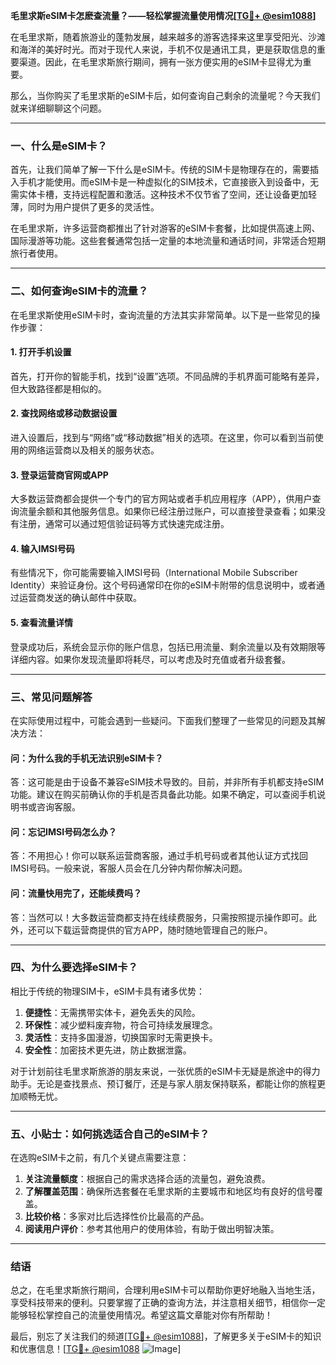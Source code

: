 **毛里求斯eSIM卡怎麽查流量？——轻松掌握流量使用情况[[TG💪+ @esim1088](https://t.me/s/esim1088)]**

在毛里求斯，随着旅游业的蓬勃发展，越来越多的游客选择来这里享受阳光、沙滩和海洋的美好时光。而对于现代人来说，手机不仅是通讯工具，更是获取信息的重要渠道。因此，在毛里求斯旅行期间，拥有一张方便实用的eSIM卡显得尤为重要。

那么，当你购买了毛里求斯的eSIM卡后，如何查询自己剩余的流量呢？今天我们就来详细聊聊这个问题。

---

### **一、什么是eSIM卡？**
首先，让我们简单了解一下什么是eSIM卡。传统的SIM卡是物理存在的，需要插入手机才能使用。而eSIM卡是一种虚拟化的SIM技术，它直接嵌入到设备中，无需实体卡槽，支持远程配置和激活。这种技术不仅节省了空间，还让设备更加轻薄，同时为用户提供了更多的灵活性。

在毛里求斯，许多运营商都推出了针对游客的eSIM卡套餐，比如提供高速上网、国际漫游等功能。这些套餐通常包括一定量的本地流量和通话时间，非常适合短期旅行者使用。

---

### **二、如何查询eSIM卡的流量？**
在毛里求斯使用eSIM卡时，查询流量的方法其实非常简单。以下是一些常见的操作步骤：

#### **1. 打开手机设置**
首先，打开你的智能手机，找到“设置”选项。不同品牌的手机界面可能略有差异，但大致路径都是相似的。

#### **2. 查找网络或移动数据设置**
进入设置后，找到与“网络”或“移动数据”相关的选项。在这里，你可以看到当前使用的网络运营商以及相关的服务状态。

#### **3. 登录运营商官网或APP**
大多数运营商都会提供一个专门的官方网站或者手机应用程序（APP），供用户查询流量余额和其他服务信息。如果你已经注册过账户，可以直接登录查看；如果没有注册，通常可以通过短信验证码等方式快速完成注册。

#### **4. 输入IMSI号码**
有些情况下，你可能需要输入IMSI号码（International Mobile Subscriber Identity）来验证身份。这个号码通常印在你的eSIM卡附带的信息说明中，或者通过运营商发送的确认邮件中获取。

#### **5. 查看流量详情**
登录成功后，系统会显示你的账户信息，包括已用流量、剩余流量以及有效期限等详细内容。如果你发现流量即将耗尽，可以考虑及时充值或者升级套餐。

---

### **三、常见问题解答**
在实际使用过程中，可能会遇到一些疑问。下面我们整理了一些常见的问题及其解决方法：

#### **问：为什么我的手机无法识别eSIM卡？**
答：这可能是由于设备不兼容eSIM技术导致的。目前，并非所有手机都支持eSIM功能。建议在购买前确认你的手机是否具备此功能。如果不确定，可以查阅手机说明书或咨询客服。

#### **问：忘记IMSI号码怎么办？**
答：不用担心！你可以联系运营商客服，通过手机号码或者其他认证方式找回IMSI号码。一般来说，客服人员会在几分钟内帮你解决问题。

#### **问：流量快用完了，还能续费吗？**
答：当然可以！大多数运营商都支持在线续费服务，只需按照提示操作即可。此外，还可以下载运营商提供的官方APP，随时随地管理自己的账户。

---

### **四、为什么要选择eSIM卡？**
相比于传统的物理SIM卡，eSIM卡具有诸多优势：

1. **便捷性**：无需携带实体卡，避免丢失的风险。
2. **环保性**：减少塑料废弃物，符合可持续发展理念。
3. **灵活性**：支持多国漫游，切换国家时无需更换卡。
4. **安全性**：加密技术更先进，防止数据泄露。

对于计划前往毛里求斯旅游的朋友来说，一张优质的eSIM卡无疑是旅途中的得力助手。无论是查找景点、预订餐厅，还是与家人朋友保持联系，都能让你的旅程更加顺畅无忧。

---

### **五、小贴士：如何挑选适合自己的eSIM卡？**
在选购eSIM卡之前，有几个关键点需要注意：

1. **关注流量额度**：根据自己的需求选择合适的流量包，避免浪费。
2. **了解覆盖范围**：确保所选套餐在毛里求斯的主要城市和地区均有良好的信号覆盖。
3. **比较价格**：多家对比后选择性价比最高的产品。
4. **阅读用户评价**：参考其他用户的使用体验，有助于做出明智决策。

---

### **结语**
总之，在毛里求斯旅行期间，合理利用eSIM卡可以帮助你更好地融入当地生活，享受科技带来的便利。只要掌握了正确的查询方法，并注意相关细节，相信你一定能够轻松掌控自己的流量使用情况。希望这篇文章能对你有所帮助！

最后，别忘了关注我们的频道[[TG💪+ @esim1088](https://t.me/s/esim1088)]，了解更多关于eSIM卡的知识和优惠信息！[[TG💪+ @esim1088](https://t.me/s/esim1088) ![Image](https://i.postimg.cc/4NQfJmqS/Snipaste-2025-05-13-00-14-12.png)]